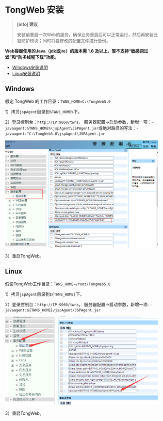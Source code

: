 # TongWeb 安装

> **\[info\] 建议**
>
> 安装前重启一次Web的服务，确保业务重启后可以正常运行，然后再安装云锁防护模块；同时将要修改的配置文件进行备份。

**Web容器使用的Java（jdk或jre）的版本需 1.6 及以上，暂不支持“敏感词过滤”和“防多线程下载”功能。**

* [Windows安装说明](tongweb.md#windows)
* [Linux安装说明](tongweb.md#linux)

## Windows

假定 TongWeb 的工作目录：`TWNS_HOME=C:\TongWeb5.0`

1）拷贝`jspAgent`目录到`%TWNS_HOME%`下。

2）登录控制台：`http://IP:9060/twns`， 服务器配置-&gt;启动参数，新增一项：`-javaagent:%TWNS_HOME%\jspAgent\JSPAgent.jar`或绝对路径的写法：`-javaagent:"C:\TongWeb5.0\jspAgent\JSPAgent.jar`

![](../../.gitbook/assets/TongwebW.png)

3）重启TongWeb。

## Linux

假设TongWeb工作目录：`TWNS_HOME=/root/TongWeb5.0`

1）拷贝`jspAgent`目录到`${TWNS_HOME}`下。

2）登录控制台：`http://IP:9060/twns`， 服务器配置-&gt;启动参数，新增一项: `-javaagent:${TWNS_HOME}/jspAgent/JSPAgent.jar`

![](../../.gitbook/assets/TongwebL.png)

3）重启TongWeb。

